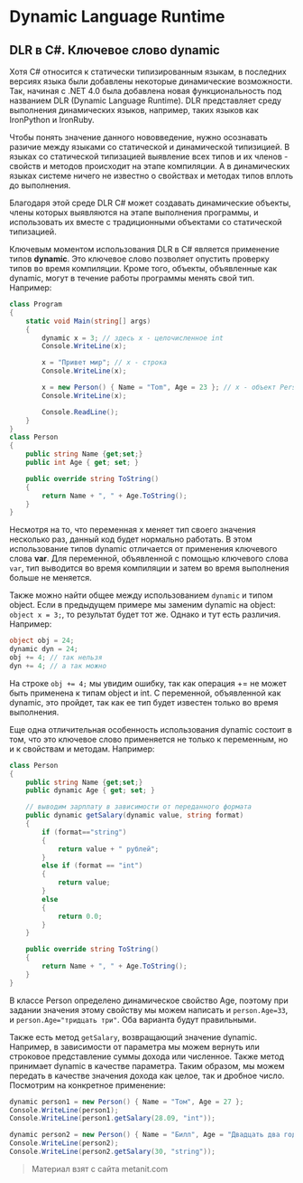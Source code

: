 # Dynamic Language Runtime

## DLR в C#. Ключевое слово dynamic

Хотя C# относится к статически типизированным языкам, в последних версиях языка были добавлены некоторые динамические возможности. Так, начиная с .NET 4.0 была добавлена новая функциональность под названием DLR (Dynamic Language Runtime). DLR представляет среду выполнения динамических языков, например, таких языков как IronPython и IronRuby.

Чтобы понять значение данного нововведение, нужно осознавать разичие между языками со статической и динамической типизицией. В языках со статической типизацией выявление всех типов и их членов - свойств и методов происходит на этапе компиляции. А в динамических языках системе ничего не известно о свойствах и методах типов вплоть до выполнения.

Благодаря этой среде DLR C# может создавать динамические объекты, члены которых выявляются на этапе выполнения программы, и использовать их вместе с традиционными объектами со статической типизацией.

Ключевым моментом использования DLR в C# является применение типов **dynamic**. Это ключевое слово позволяет опустить проверку типов во время компиляции. Кроме того, объекты, объявленные как dynamic, могут в течение работы программы менять свой тип. Например:

```cs
class Program
{
    static void Main(string[] args)
    {
        dynamic x = 3; // здесь x - целочисленное int
        Console.WriteLine(x);

        x = "Привет мир"; // x - строка
        Console.WriteLine(x);

        x = new Person() { Name = "Tom", Age = 23 }; // x - объект Person
        Console.WriteLine(x);

        Console.ReadLine();
    }
}
class Person
{
    public string Name {get;set;}
    public int Age { get; set; }

    public override string ToString()
    {
        return Name + ", " + Age.ToString();
    }
}
```

Несмотря на то, что переменная x меняет тип своего значения несколько раз, данный код будет нормально работать. В этом использование типов dynamic отличается от применения ключевого слова **var**. Для переменной, объявленной с помощью ключевого слова `var`, тип выводится во время компиляции и затем во время выполнения больше не меняется.

Также можно найти общее между использованием `dynamic` и типом object. Если в предыдущем примере мы заменим dynamic на object: `object x = 3;`, то результат будет тот же. Однако и тут есть различия. Например:

```cs
object obj = 24;
dynamic dyn = 24;
obj += 4; // так нельзя
dyn += 4; // а так можно
```

На строке `obj += 4;` мы увидим ошибку, так как операция += не может быть применена к типам object и int. С переменной, объявленной как dynamic, это пройдет, так как ее тип будет известен только во время выполнения.

Еще одна отличительная особенность использования dynamic состоит в том, что это ключевое слово применяется не только к переменным, но и к свойствам и методам. Например:

```cs
class Person
{
    public string Name {get;set;}
    public dynamic Age { get; set; }

    // выводим зарплату в зависимости от переданного формата
    public dynamic getSalary(dynamic value, string format)
    {
        if (format=="string")
        {
            return value + " рублей";
        }
        else if (format == "int")
        {
            return value;
        }
        else
        {
            return 0.0;
        }
    }

    public override string ToString()
    {
        return Name + ", " + Age.ToString();
    }
}
```

В классе Person определено динамическое свойство Age, поэтому при задании значения этому свойству мы можем написать и `person.Age=33`, и `person.Age="тридцать три"`. Оба варианта будут правильными.

Также есть метод `getSalary`, возвращающий значение dynamic. Например, в зависимости от параметра мы можем вернуть или строковое представление суммы дохода или численное. Также метод принимает dynamic в качестве параметра. Таким образом, мы можем передать в качестве значения дохода как целое, так и дробное число. Посмотрим на конкретное применение:

```cs
dynamic person1 = new Person() { Name = "Том", Age = 27 };
Console.WriteLine(person1);
Console.WriteLine(person1.getSalary(28.09, "int"));

dynamic person2 = new Person() { Name = "Билл", Age = "Двадцать два года" };
Console.WriteLine(person2);
Console.WriteLine(person2.getSalary(30, "string"));
```


> Материал взят с сайта metanit.com